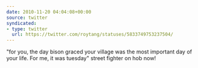 ```yaml
---
date: 2010-11-20 04:04:08+00:00
source: twitter
syndicated:
- type: twitter
  url: https://twitter.com/roytang/statuses/5833749753237504/
---
```


"for you, the day bison graced your village was the most important day of your life. For me, it was tuesday" street fighter on hob now!